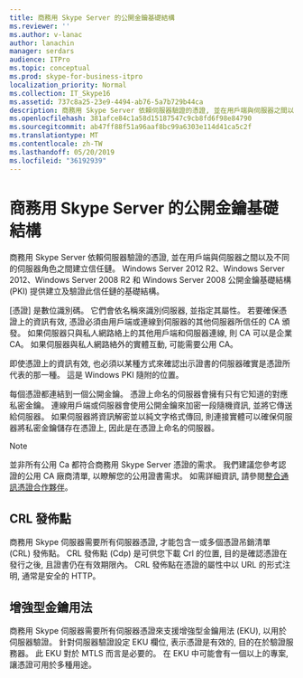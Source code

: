 ```yaml
---
title: 商務用 Skype Server 的公開金鑰基礎結構
ms.reviewer: ''
ms.author: v-lanac
author: lanachin
manager: serdars
audience: ITPro
ms.topic: conceptual
ms.prod: skype-for-business-itpro
localization_priority: Normal
ms.collection: IT_Skype16
ms.assetid: 737c8a25-23e9-4494-ab76-5a7b729b44ca
description: 商務用 Skype Server 依賴伺服器驗證的憑證, 並在用戶端與伺服器之間以及不同的伺服器角色之間建立信任鏈。 Windows Server 2012 R2、Windows Server 2012、Windows Server 2008 R2 和 Windows Server 2008 公開金鑰基礎結構 (PKI) 提供建立及驗證此信任鏈的基礎結構。
ms.openlocfilehash: 381afce84c1a58d15187547c9cb8fd6f98e84790
ms.sourcegitcommit: ab47ff88f51a96aaf8bc99a6303e114d41ca5c2f
ms.translationtype: MT
ms.contentlocale: zh-TW
ms.lasthandoff: 05/20/2019
ms.locfileid: "36192939"
---
```

# <a name="public-key-infrastructure-for-skype-for-business-server"></a>商務用 Skype Server 的公開金鑰基礎結構
 
商務用 Skype Server 依賴伺服器驗證的憑證, 並在用戶端與伺服器之間以及不同的伺服器角色之間建立信任鏈。 Windows Server 2012 R2、Windows Server 2012、Windows Server 2008 R2 和 Windows Server 2008 公開金鑰基礎結構 (PKI) 提供建立及驗證此信任鏈的基礎結構。
  
[憑證] 是數位識別碼。 它們會依名稱來識別伺服器, 並指定其屬性。 若要確保憑證上的資訊有效, 憑證必須由用戶端或連線到伺服器的其他伺服器所信任的 CA 頒發。 如果伺服器只與私人網路絡上的其他用戶端和伺服器連線, 則 CA 可以是企業 CA。 如果伺服器與私人網路絡外的實體互動, 可能需要公用 CA。
  
即使憑證上的資訊有效, 也必須以某種方式來確認出示證書的伺服器確實是憑證所代表的那一種。 這是 Windows PKI 隨附的位置。
  
每個憑證都連結到一個公開金鑰。 憑證上命名的伺服器會擁有只有它知道的對應私密金鑰。 連線用戶端或伺服器會使用公開金鑰來加密一段隨機資訊, 並將它傳送給伺服器。 如果伺服器將資訊解密並以純文字格式傳回, 則連接實體可以確保伺服器將私密金鑰儲存在憑證上, 因此是在憑證上命名的伺服器。
  
> [!NOTE]
> 並非所有公用 Ca 都符合商務用 Skype Server 憑證的需求。 我們建議您參考認證的公用 CA 廠商清單, 以瞭解您的公用證書需求。 如需詳細資訊, 請參閱[整合通訊憑證合作夥伴](https://go.microsoft.com/fwlink/p/?LinkId=140898)。 
  
## <a name="crl-distribution-points"></a>CRL 發佈點

商務用 Skype 伺服器需要所有伺服器憑證, 才能包含一或多個憑證吊銷清單 (CRL) 發佈點。 CRL 發佈點 (Cdp) 是可供您下載 Crl 的位置, 目的是確認憑證在發行之後, 且證書仍在有效期限內。 CRL 發佈點在憑證的屬性中以 URL 的形式注明, 通常是安全的 HTTP。
  
## <a name="enhanced-key-usage"></a>增強型金鑰用法

商務用 Skype 伺服器需要所有伺服器憑證來支援增強型金鑰用法 (EKU), 以用於伺服器驗證。 針對伺服器驗證設定 EKU 欄位, 表示憑證是有效的, 目的在於驗證服務器。 此 EKU 對於 MTLS 而言是必要的。 在 EKU 中可能會有一個以上的專案, 讓憑證可用於多種用途。
  

